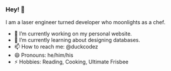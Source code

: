 ### Hey! 👋

I am a laser engineer turned developer who moonlights as a chef. 


- 🔭 I’m currently working on my personal website.
- 🌱 I’m currently learning about designing databases.
- 📫 How to reach me: @duckcodez
- 😄 Pronouns: he/him/his
- ⚡ Hobbies: Reading, Cooking, Ultimate Frisbee 
